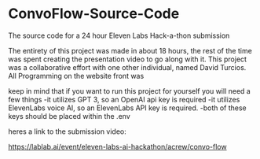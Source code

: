 # ConvoFlow-Source-Code

The source code for a 24 hour Eleven Labs Hack-a-thon submission

The entirety of this project was made in about 18 hours, the rest of the time was spent
creating the presentation video to go along with it. This project was a collaborative effort with one other individual, named David Turcios. All Programming on the website front was

keep in mind that if you want to run this project for yourself you will need a few things
-it utilizes GPT 3, so an OpenAI api key is required
-it utilizes ElevenLabs voice AI, so an ElevenLabs API key is required.
-both of these keys should be placed within the .env

heres a link to the submission video:

https://lablab.ai/event/eleven-labs-ai-hackathon/acrew/convo-flow
